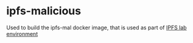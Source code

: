 # ipfs-malicious

Used to build the ipfs-mal docker image, that is used as part of [IPFS lab environment](https://github.com/sne-ot-research/ipfs-lab-environment)
